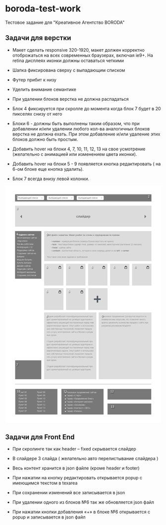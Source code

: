 # boroda-test-work
Тестовое задание для "Креативное Агентство BORODA"

## Задачи для верстки

* Макет сделать responsive 320-1920, макет должен корректно отоброжаться на всех современных браузерах, включая ie9+. На retina дисплеях иконки должны оставаться четкими

* Шапка фиксирована сверху c выпадающим списком

* Футер прибит к низу

* Уделить внимание семантике

* При удалении блоков верстка не должна распадаться

* Блок 4 фиксируется при скролле до момента когда блок 7 будет в 20 пикселях снизу от него

* Блоки 6 - должны быть выполнены таким образом, что при добавлении и/или удалении любого кол-ва аналогичных блоков верстка не должна ехать. При этом добавление и/или удаление этих блоков должно быть простым.

* Добавить hover на блоки 4, 7, 10, 11, 12, 13 на свое усмотрение (желательно с анимацией или изменением цвета иконки).

* Добавить hover на блоки 5 - 9 появляется кнопка редактировать ( на 6-ом блоке еще кнопка удалить).

* Блок 7 всегда внизу левой колонки.

![Preview](img/preview.jpg)

## Задачи для Front End

* При скролинге так как header – fixed скрывается слайдер

* В слайдере 3 слайда ( желательно авто перелистывание слайдера )

* Весь контент хранится в json файле (кроме header и footer)

* При нажатии на кнопку редактировать открывается popup с имеющимся текстом в texarea

* При сохранении изменений все записывается в json

* При удалении одного из блоков №6 так же обновляется json файл

* При нажатии кнопки добавления «+» в блоке №6 открывается с popup и записывается в json файл
